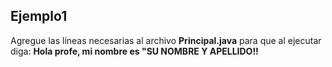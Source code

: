 ## Ejemplo1

Agregue las líneas necesarias al archivo **Principal.java** para que al ejecutar diga:
**Hola profe, mi nombre es "SU NOMBRE Y APELLIDO!!**
